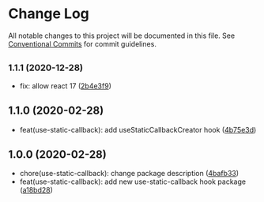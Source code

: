 # Change Log

All notable changes to this project will be documented in this file.
See [Conventional Commits](https://conventionalcommits.org) for commit guidelines.

## <small>1.1.1 (2020-12-28)</small>

* fix: allow react 17 ([2b4e3f9](https://github.com/byteclaw/hooks/commit/2b4e3f9))





## 1.1.0 (2020-02-28)

* feat(use-static-callback): add useStaticCallbackCreator hook ([4b75e3d](https://github.com/byteclaw/hooks/commit/4b75e3d))





## 1.0.0 (2020-02-28)

* chore(use-static-callback): change package description ([4bafb33](https://github.com/byteclaw/hooks/commit/4bafb33))
* feat(use-static-callback): add new use-static-callback hook package ([a18bd28](https://github.com/byteclaw/hooks/commit/a18bd28))
